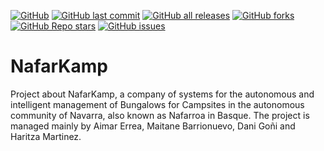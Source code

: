 [![GitHub](https://img.shields.io/github/license/harrytx426/NafarKamp)](https://github.com/Harrytx426/NafarKamp/blob/main/LICENSE)
[![GitHub last commit](https://img.shields.io/github/last-commit/harrytx426/NafarKamp)](https://github.com/Harrytx426/NafarKamp/compare/main...V0.1)
[![GitHub all releases](https://img.shields.io/github/downloads/harrytx426/NafarKamp/total)](https://github.com/Harrytx426/NafarKamp/releases)
[![GitHub forks](https://img.shields.io/github/forks/harrytx426/NafarKamp)](https://github.com/Harrytx426/NafarKamp/network/members)
[![GitHub Repo stars](https://img.shields.io/github/stars/harrytx426/NafarKamp)](https://github.com/Harrytx426/NafarKamp/stargazers)
[![GitHub issues](https://img.shields.io/github/issues/Harrytx426/NafarKamp)](https://github.com/Harrytx426/NafarKamp/issues)
# NafarKamp
Project about NafarKamp, a company of systems for the autonomous and intelligent management of Bungalows for Campsites in the autonomous community of Navarra, also known as Nafarroa in Basque.  The project is managed mainly by Aimar Errea, Maitane Barrionuevo, Dani Goñi and Haritza Martinez.
